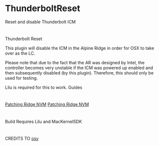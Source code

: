 # ThunderboltReset
Reset and disable Thunderbolt ICM 

#

Thunderbolt Reset

This plugin will disable the ICM in the Alpine Ridge in order for OSX to take over as the LC.

Please note that due to the fact that the AR was designed by Intel, the controller becomes very unstable if the ICM was powered up enabled and then subsequently disabled (by this plugin). Therefore, this should only be used for testing.

Lilu is required for this to work.
Guides
#
[Patching Ridge NVM](https://github.com/osy/ThunderboltReset/blob/master/PatchingNVM.md)
[Patching Ridge NVM](https://github.com/osy/ThunderboltReset/blob/master/PatchingACPI.md)
#

Build Requires Lilu and MacKernelSDK

#
CREDITS TO
[osy](https://github.com/osy/ThunderboltReset)
